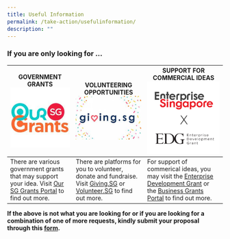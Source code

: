 ```yaml
---
title: Useful Information
permalink: /take-action/usefulinformation/
description: ""
---
```

### If you are only looking for ... 



| GOVERNMENT GRANTS ![](/images/our%20sg%20grants%20portal.jpg) | VOLUNTEERING OPPORTUNITIES ![](/images/givingsg.jpg) | SUPPORT FOR COMMERCIAL IDEAS ![](/images/enterprise%20development%20grant.png)|
| -------- | -------- | -------- |
| There are various government grants that may support your idea. Visit [Our SG Grants Portal](https://oursggrants.gov.sg) to find out more.  | There are platforms for you to volunteer, donate and fundraise. Visit [Giving.SG](https://www.giving.sg) or [Volunteer.SG](https://www.volunteer.gov.sg/) to find out more. | For support of commerical ideas, you may visit the [Enterprise Development Grant](https://www.enterprisesg.gov.sg/financial-support/enterprise-development-grant) or the [Business Grants Portal](https://www.businessgrants.gov.sg/) to find out more.

**If the above is not what you are looking for or if you are looking for a combination of one of more requests, kindly submit your proposal through this [form](https://go.gov.sg/takeactiontoday).**